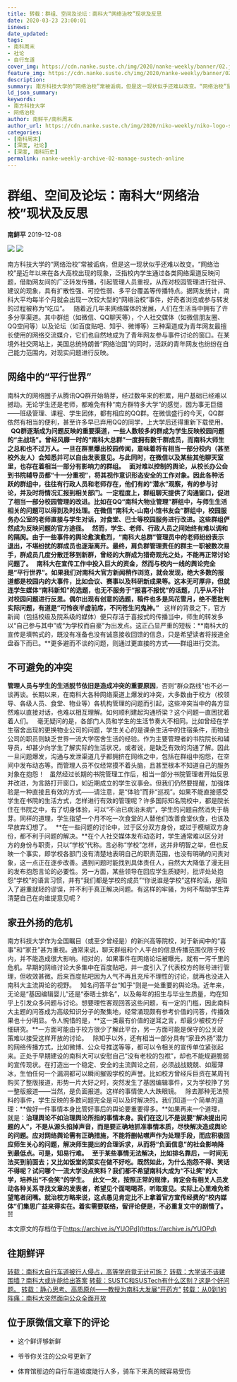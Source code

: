 ```yaml
---
title: 转载：群组、空间及论坛：南科大“网络治校”现状及反思
date: 2020-03-23 23:00:01
isnews:
date_updated:
tags:
- 南科周末
- 社论
- 自行车道
cover_img: https://cdn.nanke.suste.ch/img/2020/nanke-weekly/banner/02.jpg
feature_img: https://cdn.nanke.suste.ch/img/2020/nanke-weekly/banner/02.jpg
description:
summary: 南方科技大学的“网络治校”常被诟病，但是这一现状似乎还难以改变。“网络治校”是近年以来在各大高校出现的现象，泛指校内学生通过各类网络渠道反映问题，借助网友间的广泛转发传播，引起管理人员重视，从而对校园管理进行批评、建议的现象，具有扩散性强、可控性弱、多平台覆盖等传播特点。据网友统计，南科大平均每半个月就会出现一次较大型的“网络治校”事件，好奇者浏览或参与转发的过程被称为“吃瓜”。
ld_json_summary:
keywords:
- 南方科技大学
- 网络治校
author: 南鲜平/南科周末
author_url: https://cdn.nanke.suste.ch/img/2020/niko-weekly/niko-logo-scaled.jpg
categories:
- [南科周末]
- [深度, 社论]
- [深度, 南科历史]
permalink: nanke-weekly-archive-02-manage-sustech-online
---
```

# 群组、空间及论坛：南科大“网络治校”现状及反思
**南鲜平** 2019-12-08

![](https://cdn.nanke.suste.ch/img/2020/nanke-weekly/banner/original/02.jpg)
![](https://cdn.nanke.suste.ch/img/2020/nanke-weekly/banner.png)

南方科技大学的“网络治校”常被诟病，但是这一现状似乎还难以改变。“网络治校”是近年以来在各大高校出现的现象，泛指校内学生通过各类网络渠道反映问题，借助网友间的广泛转发传播，引起管理人员重视，从而对校园管理进行批评、建议的现象，具有扩散性强、可控性弱、多平台覆盖等传播特点。据网友统计，南科大平均每半个月就会出现一次较大型的“网络治校”事件，好奇者浏览或参与转发的过程被称为“吃瓜”。
 
随着近几年来网络媒体的发展，人们在生活当中拥有了许多分享渠道。其中群组（如微信、QQ聊天等），个人社交媒体（如微信朋友圈、QQ空间等）以及论坛（如百度贴吧、知乎、微博等）三种渠道成为青年网友最擅长使用的网络交流媒介，它们也自然地成为了青年网友参与事件讨论的窗口。在某境外社交网站上，美国总统特朗普“网络治国”的同时，活跃的青年网友也纷纷在自己能力范围内，对现实问题进行反映。
 
## 网络中的“平行世界”
南科大的网络圈子从腾讯QQ群开始萌芽，经过数年来的积累，用户基础已经难以撼动。无论学生还是老师，都难免有种“南方群特多大学”的感觉，因为事无巨细——班级管理、课程、学生团体，都有相应的QQ群。在微信盛行的今天，QQ群依然有相当的便利，甚至许多早已弃用QQ的同学，上大学后还得重新下载使用。
 
**QQ群逐渐成为问题反映的重要渠道，一些人数较多的群成为学生反映校园问题的“主战场”。**曾经风靡一时的“南科大总群”一度拥有数千群成员，而南科大师生之总和也不过万人。一旦在群里爆出校园传闻，意味着将有相当一部分校内（甚至校外友人）会知悉并可以自由发表意见。与此同时，在微信以及某些其他聊天室里，也存在着相当一部分有影响力的群组。
 
面对难以控制的舆论，从校长办公会到书院辅导员都“十一分重视”，将其视作意识形态安全的工作对象。因此各种活跃的群组中，往往有行政人员和老师存在，他们有的“潜水”观察，有的参与讨论，并及时将情况汇报到相关部门。一定程度上，群组聊天提供了沟通窗口，促进了相当一部分校园管理的改进。比如在QQ“南科大物业管理”群组中，与师生生活相关的问题可以得到及时处理。在微信“南科大-山南小馆书友会”群组中，校园服务办公室的老师直接与学生对话，对食堂、巴士等校园服务进行改进。这些群组俨然成为反映问题的官方途径。
 
然而，学生、老师、行政人员之间始终有难以调和的隔阂。由于一些事件的舆论愈演愈烈，“南科大总群”管理员中的老师纷纷表示退出，不堪纷扰的群成员也逐渐离开。最终，肩负群管理责任的群主一职被数次易手，群成员几度分散迁移到新群，曾经的大群成为猎奇观光之处，不能再正常讨论问题了。
 
南科大在宣传工作中投入巨大的资金，然而与校内一线的舆论完全是“平行世界”。如果我们对南科大官方新闻稍作浏览，就会发现，绝大多数的报道都是校园内的大事件，比如会议、赛事以及科研新成果等。这本无可厚非，但就连学生媒体“南科新知”的选题，也无不服务于“报喜不报忧”的话题，几乎从不针对校园问题进行反思。偶尔出现有创意的选题，稿件也多是风花雪月，绝不愿批判实际问题，有道是**“可怜夜半虚前席，不问苍生问鬼神。”**
 
这样的背景之下，官方新闻（包括校级及院系级的媒体）便只存活于喜报式的传播当中，师生的转发多以“自己参与其中”或“为学校而自豪”为出发点。这正凸显严重的短板：**南科大的宣传是填鸭式的，既没有准备也没有诚意接收回馈的信息，只是希望读者将报道全盘吞下而已。**更多避而不谈的问题，则通过更直接的方式——群组进行交流。
 
## 不可避免的冲突
**管理人员与学生的生活脱节依旧是造成冲突的重要原因**，否则“群众路线”也不必一谈再谈。长期以来，在南科大各种网络渠道上爆发的冲突，大多数由于校方（校领导、各级人员、食堂、物业等）各机构管理的问题而引起，这些冲突当中的各方显然难以直接对话，也难以相互理解。如何顺利建起沟通桥梁？这个问题一直困扰着着人们。
 
毫无疑问的是，各部门人员和学生的生活节奏大不相同。比如曾经在学生宿舍出现的更换物业公司的问题，学生关心的是课余生活中的住宿条件，而物业公司的职员则缺乏世界一流大学宿舍生活的经验。作为主要管理者的书院院长和辅导员，却甚少向学生了解实际的生活状况，或者说，是缺乏有效的沟通了解。因此一旦问题爆发，沟通与发泄渠道几乎都拥挤在网络之中，包括在群组中抱怨，在空间中发布动态等。而管理人员不仅经常摸不着头脑，且甚至根本不知道自己的服务对象在抱怨！
 
虽然经过长期的书院管理工作后，相当一部分书院管理者开始反思并改进，为言路打开窗口，如近期成立的学生议事会。但我们仍然要提醒，加强体验是一种直接且有效的方式——请注意，是“体验”而非“巡视”。如果不能直接感受学生在书院的生活方式，怎样进行有效的管理呢？许多国际知名院校中，都是院长住在书院之中，有了切身体验，可以“不治已病治未病”，学生的问题自然消失于萌芽。同样的道理，学生指望一个月不吃一次食堂的人替他们改善食堂伙食，也该及早放弃幻想了。
 
**在一些问题的讨论中，过于区分双方身份，或过于模糊双方身份，都不利于问题的解决。**在个人社交媒体发布动态时，学生通常难以区分对方的身份与职责，只以“学校”代称。言必称“学校”怎样，这并非明智之举，但也反映一个事实，即学校各部门没有清楚地表明自己的职责范围，也没有明确的问责对象，这一点正在逐步改善。遇到问题时能找到具体责任人，自然大大降低了漫无目的发布抱怨言论的必要性。另一方面，某些领导在回应学生质疑时，批评处处抱怨“学校”的语言习惯，并有“我们都是学校的成员”“你说谁是学校”这样的话，是陷入了避重就轻的谬误，并不利于真正解决问题。有这样的牢骚，为何不帮助学生弄清楚自己在向谁提意见呢？
 
## 家丑外扬的危机
南方科技大学作为全国瞩目（或至少曾经是）的新兴高等院校，对于新闻中的“喜事”和“家丑”甚为重视。通常来说，聊天群组和个人平台的信息传播范围仅限于校内，并不能造成很大影响。相对的，如果事件在网络论坛被曝光，就有一泻千里的危机。早期的网络讨论大多集中在百度贴吧，并一度引入了代表校方的账号进行管理，但收效甚微。后来百度贴吧因为人气不再且充斥不理性的讨论，就再也没进入南科大主流舆论的视野。
 
知名问答平台“知乎”则是一处重要的舆论场。近年来，无论是“基因编辑婴儿”还是“泰晤士排名”，以及每年的招生与毕业生质量，均在知乎上引发众多问题与讨论。想要理性客观回答这些问题，有一定的门槛，因此南科大主题的问答成为高级知识分子的聚集地，经常涌现颇有参考价值的问答，传播效果也十分明显。令人惋惜的是，**这一类最有价值的逆耳之言，却最少被校方仔细研究。**一方面可能由于校方很少了解此平台，另一方面可能是保守的公关政策难以接受这样开放的讨论。
 
除知乎以外，还有相当一部分具有“家丑外扬”潜力的网络传播方式，比如微博、公众号推送等等，都可以令相关的宣传单位紧张起来。正处于早期建设的南科大可以安慰自己“没有老校的包袱”，却也不能规避脆弱的宣传现状。在打造出一个稳定、安全的主流舆论之前，必须战战兢兢、如履薄冰，生怕任何一个漏洞都可以瞬间摧毁学校的声誉。比如校方曾经斥巨资在某周刊购买了整版报道，形势一片大好之时，突然发生了基因编辑事件，又为学校挣了另一整版报道——当然，是负面报道。这样的事情使人大跌眼镜。
 
除去那种无法预料的事件，学生反映的多数问题完全是可以及时解决的。我们知道一个简单的道理：**做好一件事情本身比管好事后的舆论要重要得多。**如果再来一个道理，就是：**治理舆论不如治理舆论所指的事情本身。**我们在这儿不是说要“解决提出问题的人”，不是从源头掐掉声音，而是要正确地抓准事情本质，尽快解决造成舆论的问题。应对网络舆论需有正确措施，不能将删帖噤声作为处理手段，而应积极回应师生关心的问题，解决师生提出的合理诉求，从而将“负面信息”的社会影响降到最低点。可是，知易行难。
 
至于某些事情无法解决，比如排名靠后，一时间无法买到前面去；又比如饭堂的菜实在做不好吃。既然如此，为什么抱怨不得、笑话不得呢？试问哪个一流大学没点笑料？**我们都不希望南科大成为“不让笑”的大学，培养出“不会笑”的学生。**
 
此文一发，按照正常的规律，肯定会有相关人员发动各种关系寻找文章的发表者，希望见个面喝喝茶，听取意见。实际上心里难免希望笔者闭嘴。就治校方略来说，这点愚见肯定比不上拿着官方宣传经费的“校内媒体”们集思广益来得实在。着实需要联络，留评论便是，不必重复文中的剧情了。**☵**

本文原文的存档位于[https://archive.is/YUOPd](https://archive.is/YUOPd)

## 往期鲜评
[转载：南科大自行车道被行人侵占，高等学府竟无计可施？](/2020/03/23/nanke-weekly-archive-01-bicycle-lane-blocked-by-pedestrians/)
[转载：大学该不该建围墙？南科大或许能给出答案](/2020/03/23/nanke-weekly-archive-03-wall-of-sustech/)
[转载：SUSTC和SUSTech有什么区别？这是个好问题。](/2020/03/23/nanke-weekly-archive-04-sustech-or-sustc/)
[转载：静心思考、高质原创——教授为南科大发展“开药方”](/2020/03/23/nanke-weekly-archive-05-prescription-to-sustech/)
[转载：从0到1的阵痛：南科大突然面向公众全面开放](/2020/03/23/nanke-weekly-archive-06-sustech-open-to-public/)

## 位于原微信文章下的评论

* 这个鲜评够新鲜

* 爷爷你关注的公众号更新了

* 体育馆那边的自行车道坡度陡行人多，骑车下来真的贼容易受伤
